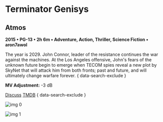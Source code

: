 # Terminator Genisys

## Atmos

**2015 • PG-13 • 2h 6m • Adventure, Action, Thriller, Science Fiction • aron7awol**

The year is 2029. John Connor, leader of the resistance continues the war against the machines. At the Los Angeles offensive, John's fears of the unknown future begin to emerge when TECOM spies reveal a new plot by SkyNet that will attack him from both fronts; past and future, and will ultimately change warfare forever.
{ data-search-exclude }

**MV Adjustment:** -3 dB

[Discuss](https://www.avsforum.com/threads/bass-eq-for-filtered-movies.2995212/post-56887524)  [TMDB](87101)
{ data-search-exclude }

![img 0](https://i.imgur.com/oCYfvnn.jpg)

![img 1](https://i.imgur.com/MnUJzH1.png)

